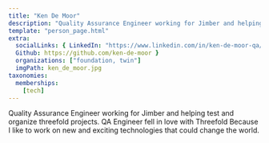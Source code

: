 ```yaml
---
title: "Ken De Moor"
description: "Quality Assurance Engineer working for Jimber and helping test and organize threefold projects."
template: "person_page.html"
extra:
  socialLinks: { LinkedIn: "https://www.linkedin.com/in/ken-de-moor-qa/",
  Github: https://github.com/ken-de-moor }
  organizations: ["foundation, twin"]
  imgPath: ken_de_moor.jpg
taxonomies:
  memberships:
    [tech]
---
```


Quality Assurance Engineer working for Jimber and helping test and organize threefold projects. QA Engineer fell in love with Threefold Because I like to work on new and exciting technologies that could change the world.